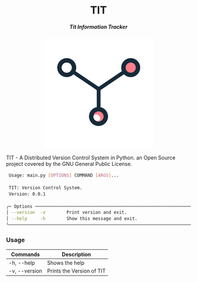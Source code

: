 
<!--suppress HtmlDeprecatedAttribute -->

<h1 align="center">TIT</h1>
<h5 align="center">Tit Information Tracker</h5>
<p align="center"> 
    <img src="img/Logo/tit_logo.svg" width="300" alt="Logo">
</p>

TIT - A Distributed Version Control System in Python. an Open Source project covered by the GNU General Public License.

```bash                                                                                                                                         
 Usage: main.py [OPTIONS] COMMAND [ARGS]...                                                                                                         
                                                                                                                                                    
 TIT: Version Control System.                                                                                                                       
 Version: 0.0.1                                                                                                                                     
                                                                                                                                                    
╭─ Options ────────────────────────────────────────────────────────────────────────────────────────────────────────────────────────────────────────╮
│ --version  -v        Print version and exit.                                                                                                     │
│ --help     -h        Show this message and exit.                                                                                                 │
╰──────────────────────────────────────────────────────────────────────────────────────────────────────────────────────────────────────────────────╯
```

<h3>Usage</h3>

| Commands        | Description                 | 
|-----------------|-----------------------------|
| -h, --help  	   | Shows the help      	       |
| -v, --version 	 | Prints the Version of TIT 	 |

